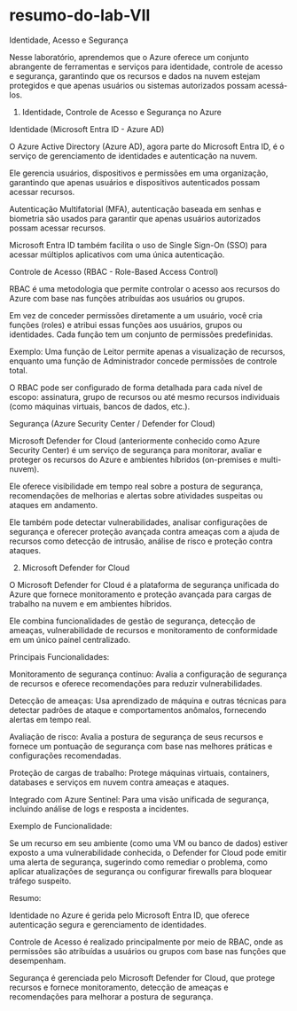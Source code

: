 # resumo-do-lab-VII
Identidade, Acesso e Segurança

Nesse laboratório, aprendemos que o Azure oferece um conjunto abrangente de ferramentas e serviços para identidade, controle de acesso e segurança, garantindo que os recursos e dados na nuvem estejam protegidos e que apenas usuários ou sistemas autorizados possam acessá-los.

1. Identidade, Controle de Acesso e Segurança no Azure

   
Identidade (Microsoft Entra ID - Azure AD)

O Azure Active Directory (Azure AD), agora parte do Microsoft Entra ID, é o serviço de gerenciamento de identidades e autenticação na nuvem.

Ele gerencia usuários, dispositivos e permissões em uma organização, garantindo que apenas usuários e dispositivos autenticados possam acessar recursos.

Autenticação Multifatorial (MFA), autenticação baseada em senhas e biometria são usados para garantir que apenas usuários autorizados possam acessar recursos.

Microsoft Entra ID também facilita o uso de Single Sign-On (SSO) para acessar múltiplos aplicativos com uma única autenticação.

Controle de Acesso (RBAC - Role-Based Access Control)

RBAC é uma metodologia que permite controlar o acesso aos recursos do Azure com base nas funções atribuídas aos usuários ou grupos.

Em vez de conceder permissões diretamente a um usuário, você cria funções (roles) e atribui essas funções aos usuários, grupos ou identidades. Cada função tem um conjunto de permissões predefinidas.

Exemplo: Uma função de Leitor permite apenas a visualização de recursos, enquanto uma função de Administrador concede permissões de controle total.

O RBAC pode ser configurado de forma detalhada para cada nível de escopo: assinatura, grupo de recursos ou até mesmo recursos individuais (como máquinas virtuais, bancos de dados, etc.).

Segurança (Azure Security Center / Defender for Cloud)

Microsoft Defender for Cloud (anteriormente conhecido como Azure Security Center) é um serviço de segurança para monitorar, avaliar e proteger os recursos do Azure e ambientes híbridos (on-premises e multi-nuvem).

Ele oferece visibilidade em tempo real sobre a postura de segurança, recomendações de melhorias e alertas sobre atividades suspeitas ou ataques em andamento.

Ele também pode detectar vulnerabilidades, analisar configurações de segurança e oferecer proteção avançada contra ameaças com a ajuda de recursos como detecção de intrusão, análise de risco e proteção contra ataques.


2. Microsoft Defender for Cloud
   
O Microsoft Defender for Cloud é a plataforma de segurança unificada do Azure que fornece monitoramento e proteção avançada para cargas de trabalho na nuvem e em ambientes híbridos.

Ele combina funcionalidades de gestão de segurança, detecção de ameaças, vulnerabilidade de recursos e monitoramento de conformidade em um único painel centralizado.

Principais Funcionalidades:

Monitoramento de segurança contínuo: Avalia a configuração de segurança de recursos e oferece recomendações para reduzir vulnerabilidades.

Detecção de ameaças: Usa aprendizado de máquina e outras técnicas para detectar padrões de ataque e comportamentos anômalos, fornecendo alertas em tempo real.

Avaliação de risco: Avalia a postura de segurança de seus recursos e fornece um pontuação de segurança com base nas melhores práticas e configurações recomendadas.

Proteção de cargas de trabalho: Protege máquinas virtuais, containers, databases e serviços em nuvem contra ameaças e ataques.

Integrado com Azure Sentinel: Para uma visão unificada de segurança, incluindo análise de logs e resposta a incidentes.

Exemplo de Funcionalidade:

Se um recurso em seu ambiente (como uma VM ou banco de dados) estiver exposto a uma vulnerabilidade conhecida, o Defender for Cloud pode emitir uma alerta de segurança, sugerindo como remediar o problema, como aplicar atualizações de segurança ou configurar firewalls para bloquear tráfego suspeito.


Resumo:

Identidade no Azure é gerida pelo Microsoft Entra ID, que oferece autenticação segura e gerenciamento de identidades.

Controle de Acesso é realizado principalmente por meio de RBAC, onde as permissões são atribuídas a usuários ou grupos com base nas funções que desempenham.

Segurança é gerenciada pelo Microsoft Defender for Cloud, que protege recursos e fornece monitoramento, detecção de ameaças e recomendações para melhorar a postura de segurança.
